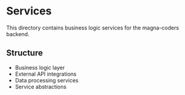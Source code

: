 # Services

This directory contains business logic services for the magna-coders backend.

## Structure
- Business logic layer
- External API integrations
- Data processing services
- Service abstractions